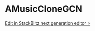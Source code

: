 # AMusicCloneGCN

[Edit in StackBlitz next generation editor ⚡️](https://stackblitz.com/~/github.com/MichaelCPHP/AMusicCloneGCN)